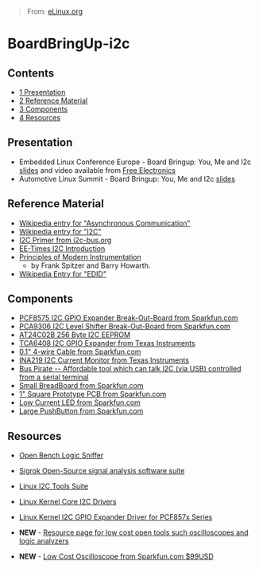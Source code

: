 > From: [eLinux.org](http://eLinux.org/BoardBringUp-i2c "http://eLinux.org/BoardBringUp-i2c")


# BoardBringUp-i2c



## Contents

-   [1 Presentation](#presentation)
-   [2 Reference Material](#reference-material)
-   [3 Components](#components)
-   [4 Resources](#resources)

## Presentation

-   Embedded Linux Conference Europe - Board Bringup: You, Me and I2c
    [slides](http://eLinux.org/images/1/1f/Elce-danders.pdf "Elce-danders.pdf") and video
    available from [Free
    Electronics](http://free-electrons.com/blog/elce-2012-videos/)
-   Automotive Linux Summit - Board Bringup: You, Me and I2c
    [slides](http://eLinux.org/images/0/06/Als-danders.pdf "Als-danders.pdf")

## Reference Material

-   [Wikipedia entry for "Asynchronous
    Communication"](http://en.wikipedia.org/wiki/Asynchronous_communication)
-   [Wikipedia entry for "I2C"](http://en.wikipedia.org/wiki/I2c)
-   [I2C Primer from i2c-bus.org](http://www.i2c-bus.org/)
-   [EE-Times I2C
    Introduction](http://www.embedded.com/electronics-blogs/beginner-s-corner/4023816/Introduction-to-I2C)
-   [Principles of Modern Instrumentation](http://lccn.loc.gov/72077731)
    - by Frank Spitzer and Barry Howarth.
-   [Wikipedia Entry for
    "EDID"](http://en.wikipedia.org/wiki/Extended_display_identification_data)



## Components

-   [PCF8575 I2C GPIO Expander Break-Out-Board from
    Sparkfun.com](https://www.sparkfun.com/products/8130)
-   [PCA9306 I2C Level Shifter Break-Out-Board from
    Sparkfun.com](https://www.sparkfun.com/products/10403)
-   [AT24C02B 256 Byte I2C
    EEPROM](http://www.digikey.com/product-detail/en/AT24C02B-PU/AT24C02B-PU-ND/966900)
-   [TCA6408 I2C GPIO Expander from Texas
    Instruments](http://www.ti.com/product/tca6408a)
-   [0.1" 4-wire Cable from
    Sparkfun.com](https://www.sparkfun.com/products/10364)
-   [INA219 I2C Current Monitor from Texas
    Instruments](http://www.ti.com/product/ina219)
-   [Bus Pirate -- Affordable tool which can talk I2C (via USB)
    controlled from a serial
    terminal](http://dangerousprototypes.com/docs/Bus_Pirate)
-   [Small BreadBoard from
    Sparkfun.com](https://www.sparkfun.com/products/8802)
-   [1" Square Prototype PCB from
    Sparkfun.com](https://www.sparkfun.com/products/8808)
-   [Low Current LED from
    Sparkfun.com](https://www.sparkfun.com/products/533)
-   [Large PushButton from
    Sparkfun.com](https://www.sparkfun.com/products/9190)

## Resources

-   [Open Bench Logic
    Sniffer](http://dangerousprototypes.com/docs/Open_Bench_Logic_Sniffer)
-   [Sigrok Open-Source signal analysis software
    suite](http://sigrok.org)
-   [Linux I2C Tools Suite](http://www.lm-sensors.org/wiki/I2CTools)
-   [Linux Kernel Core I2C
    Drivers](http://git.kernel.org/?p=linux/kernel/git/torvalds/linux.git;a=tree;f=drivers/i2c;h=5f95543c261b86660130051294de18c445aabb26;hb=925a6f0bf8bd122d5d2429af7f0ca0fecf4ae71f)
-   [Linux Kernel I2C GPIO Expander Driver for PCF857x
    Series](http://git.kernel.org/?p=linux/kernel/git/torvalds/linux.git;a=blob;f=drivers/gpio/gpio-pcf857x.c;h=076e236d0da74b71734a3159bf287b4e11e04b0a;hb=925a6f0bf8bd122d5d2429af7f0ca0fecf4ae71f)

-   **NEW** - [Resource page for low cost open tools such oscilloscopes
    and logic analyzers](http://eLinux.org/Linuxcon-opentools "Linuxcon-opentools")
-   **NEW** - [Low Cost Oscilloscope from Sparkfun.com
    \$99USD](https://www.sparkfun.com/products/10244)


